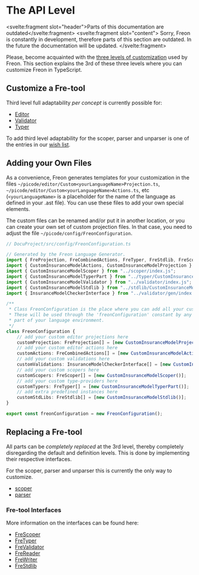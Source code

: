 <script>
    import Note from "$lib/notes/Note.svelte";
</script>

# The API Level

<Note><svelte:fragment slot="header">Parts of this documentation are outdated</svelte:fragment>
<svelte:fragment slot="content">
Sorry, Freon is constantly in development, therefore parts of this section are outdated.
In the future the documentation will be updated.
</svelte:fragment>
</Note>

Please, become acquainted with the [three levels of customization](/Overview/Three_Levels_of_Customization)
used by Freon.
This section explains the 3rd of these three levels where you can customize Freon in TypeScript.

## Customize a Fre-tool

Third level full adaptability _per concept_ is currently possible for:

- [Editor](/Developing_a_Language/API_Level/Editor_API)
- [Validator](/Developing_a_Language/API_Level/Validator_API)
- [Typer](/Developing_a_Language/API_Level/Typer_API)

To add third level adaptability for the scoper, parser and unparser is one of the
entries in our [wish list](/Overview/Future_Developments).

## Adding your Own Files

As a convenience, Freon generates templates for
your customization in the files `~/picode/editor/Custom<yourLanguageName>Projection.ts`, `~/picode/editor/Custom<yourLanguageName>Actions.ts`, etc
(`<yourLanguageName>` is a placeholder for the name of the language as defined in your .ast file). You can use
these files to add your own special elements.

The custom files can be renamed and/or
put it in another location, or you can create your own set of custom projection files.
In that case, you need to adjust the file `~/picode/config/FreonConfiguration`.

```ts
// DocuProject/src/config/FreonConfiguration.ts

// Generated by the Freon Language Generator.
import { FreProjection, FreCombinedActions, FreTyper, FreStdlib, FreScoper } from "@freon4dsl/core";
import { CustomInsuranceModelActions, CustomInsuranceModelProjection } from "../editor/index.js";
import { CustomInsuranceModelScoper } from "../scoper/index.js";
import { CustomInsuranceModelTyperPart } from "../typer/CustomInsuranceModelTyperPart.js";
import { CustomInsuranceModelValidator } from "../validator/index.js";
import { CustomInsuranceModelStdlib } from "../stdlib/CustomInsuranceModelStdlib.js";
import { InsuranceModelCheckerInterface } from "../validator/gen/index.js";

/**
 * Class FreonConfiguration is the place where you can add all your customisations.
 * These will be used through the 'freonConfiguration' constant by any generated
 * part of your language environment.
 */
class FreonConfiguration {
    // add your custom editor projections here
    customProjection: FreProjection[] = [new CustomInsuranceModelProjection()];
    // add your custom editor actions here
    customActions: FreCombinedActions[] = [new CustomInsuranceModelActions()];
    // add your custom validations here
    customValidations: InsuranceModelCheckerInterface[] = [new CustomInsuranceModelValidator()];
    // add your custom scopers here
    customScopers: FreScoper[] = [new CustomInsuranceModelScoper()];
    // add your custom type-providers here
    customTypers: FreTyper[] = [new CustomInsuranceModelTyperPart()];
    // add extra predefined instances here
    customStdLibs: FreStdlib[] = [new CustomInsuranceModelStdlib()];
}

export const freonConfiguration = new FreonConfiguration();

```

## Replacing a Fre-tool

All parts can be _completely replaced_ at the 3rd level, thereby completely
disregarding the default and definition levels.
This is done by implementing their respective interfaces.

For the scoper, parser and unparser this is currently the only way to customize.

- [scoper](/Developing_a_Language/API_Level/Scoper_API)
- [parser](/Developing_a_Language/API_Level/Reader_API)

### Fre-tool Interfaces

More information on the interfaces can be found here:

- [FreScoper](/Under_the_Hood/The_FreTool_Interfaces/FreScoper_Interface)
- [FreTyper](/Under_the_Hood/The_FreTool_Interfaces/FreTyper_Interface)
- [FreValidator](/Under_the_Hood/The_FreTool_Interfaces/FreValidator_Interface)
- [FreReader](/Under_the_Hood/The_FreTool_Interfaces/FreReader_Interface)
- [FreWriter](/Under_the_Hood/The_FreTool_Interfaces/FreWriter_Interface)
- [FreStdlib](/Under_the_Hood/The_FreTool_Interfaces/FreStandardlib_Interface)
